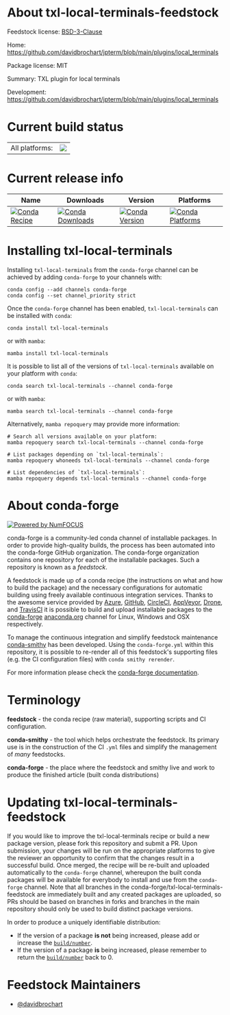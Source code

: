 About txl-local-terminals-feedstock
===================================

Feedstock license: [BSD-3-Clause](https://github.com/conda-forge/txl-local-terminals-feedstock/blob/main/LICENSE.txt)

Home: https://github.com/davidbrochart/jpterm/blob/main/plugins/local_terminals

Package license: MIT

Summary: TXL plugin for local terminals

Development: https://github.com/davidbrochart/jpterm/blob/main/plugins/local_terminals

Current build status
====================


<table><tr><td>All platforms:</td>
    <td>
      <a href="https://dev.azure.com/conda-forge/feedstock-builds/_build/latest?definitionId=22850&branchName=main">
        <img src="https://dev.azure.com/conda-forge/feedstock-builds/_apis/build/status/txl-local-terminals-feedstock?branchName=main">
      </a>
    </td>
  </tr>
</table>

Current release info
====================

| Name | Downloads | Version | Platforms |
| --- | --- | --- | --- |
| [![Conda Recipe](https://img.shields.io/badge/recipe-txl--local--terminals-green.svg)](https://anaconda.org/conda-forge/txl-local-terminals) | [![Conda Downloads](https://img.shields.io/conda/dn/conda-forge/txl-local-terminals.svg)](https://anaconda.org/conda-forge/txl-local-terminals) | [![Conda Version](https://img.shields.io/conda/vn/conda-forge/txl-local-terminals.svg)](https://anaconda.org/conda-forge/txl-local-terminals) | [![Conda Platforms](https://img.shields.io/conda/pn/conda-forge/txl-local-terminals.svg)](https://anaconda.org/conda-forge/txl-local-terminals) |

Installing txl-local-terminals
==============================

Installing `txl-local-terminals` from the `conda-forge` channel can be achieved by adding `conda-forge` to your channels with:

```
conda config --add channels conda-forge
conda config --set channel_priority strict
```

Once the `conda-forge` channel has been enabled, `txl-local-terminals` can be installed with `conda`:

```
conda install txl-local-terminals
```

or with `mamba`:

```
mamba install txl-local-terminals
```

It is possible to list all of the versions of `txl-local-terminals` available on your platform with `conda`:

```
conda search txl-local-terminals --channel conda-forge
```

or with `mamba`:

```
mamba search txl-local-terminals --channel conda-forge
```

Alternatively, `mamba repoquery` may provide more information:

```
# Search all versions available on your platform:
mamba repoquery search txl-local-terminals --channel conda-forge

# List packages depending on `txl-local-terminals`:
mamba repoquery whoneeds txl-local-terminals --channel conda-forge

# List dependencies of `txl-local-terminals`:
mamba repoquery depends txl-local-terminals --channel conda-forge
```


About conda-forge
=================

[![Powered by
NumFOCUS](https://img.shields.io/badge/powered%20by-NumFOCUS-orange.svg?style=flat&colorA=E1523D&colorB=007D8A)](https://numfocus.org)

conda-forge is a community-led conda channel of installable packages.
In order to provide high-quality builds, the process has been automated into the
conda-forge GitHub organization. The conda-forge organization contains one repository
for each of the installable packages. Such a repository is known as a *feedstock*.

A feedstock is made up of a conda recipe (the instructions on what and how to build
the package) and the necessary configurations for automatic building using freely
available continuous integration services. Thanks to the awesome service provided by
[Azure](https://azure.microsoft.com/en-us/services/devops/), [GitHub](https://github.com/),
[CircleCI](https://circleci.com/), [AppVeyor](https://www.appveyor.com/),
[Drone](https://cloud.drone.io/welcome), and [TravisCI](https://travis-ci.com/)
it is possible to build and upload installable packages to the
[conda-forge](https://anaconda.org/conda-forge) [anaconda.org](https://anaconda.org/)
channel for Linux, Windows and OSX respectively.

To manage the continuous integration and simplify feedstock maintenance
[conda-smithy](https://github.com/conda-forge/conda-smithy) has been developed.
Using the ``conda-forge.yml`` within this repository, it is possible to re-render all of
this feedstock's supporting files (e.g. the CI configuration files) with ``conda smithy rerender``.

For more information please check the [conda-forge documentation](https://conda-forge.org/docs/).

Terminology
===========

**feedstock** - the conda recipe (raw material), supporting scripts and CI configuration.

**conda-smithy** - the tool which helps orchestrate the feedstock.
                   Its primary use is in the construction of the CI ``.yml`` files
                   and simplify the management of *many* feedstocks.

**conda-forge** - the place where the feedstock and smithy live and work to
                  produce the finished article (built conda distributions)


Updating txl-local-terminals-feedstock
======================================

If you would like to improve the txl-local-terminals recipe or build a new
package version, please fork this repository and submit a PR. Upon submission,
your changes will be run on the appropriate platforms to give the reviewer an
opportunity to confirm that the changes result in a successful build. Once
merged, the recipe will be re-built and uploaded automatically to the
`conda-forge` channel, whereupon the built conda packages will be available for
everybody to install and use from the `conda-forge` channel.
Note that all branches in the conda-forge/txl-local-terminals-feedstock are
immediately built and any created packages are uploaded, so PRs should be based
on branches in forks and branches in the main repository should only be used to
build distinct package versions.

In order to produce a uniquely identifiable distribution:
 * If the version of a package **is not** being increased, please add or increase
   the [``build/number``](https://docs.conda.io/projects/conda-build/en/latest/resources/define-metadata.html#build-number-and-string).
 * If the version of a package **is** being increased, please remember to return
   the [``build/number``](https://docs.conda.io/projects/conda-build/en/latest/resources/define-metadata.html#build-number-and-string)
   back to 0.

Feedstock Maintainers
=====================

* [@davidbrochart](https://github.com/davidbrochart/)

